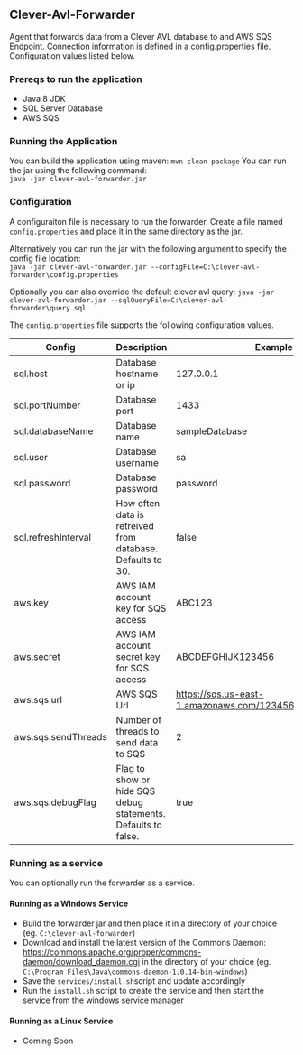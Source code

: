 ## Clever-Avl-Forwarder

Agent that forwards data from a Clever AVL database to and AWS SQS Endpoint. Connection information is defined in a config.properties file. Configuration values listed below.

### Prereqs to run the application
- Java 8 JDK
- SQL Server Database
- AWS SQS

### Running the Application
You can build the application using maven: `mvn clean package`
You can run the jar using the following command:  
  `java -jar clever-avl-forwarder.jar`

### Configuration

A configuraiton file is necessary to run the forwarder. Create a file named `config.properties` and place it in the same directory as the jar. 

Alternatively you can run the jar with the following argument to specify the config file location:  
`java -jar clever-avl-forwarder.jar --configFile=C:\clever-avl-forwarder\config.properties`

Optionally you can also override the default clever avl query:
`java -jar clever-avl-forwarder.jar --sqlQueryFile=C:\clever-avl-forwarder\query.sql`

The `config.properties` file supports the following configuration values.

Config | Description | Example | Required
--- | --- | --- | ---
sql.host | Database hostname or ip | 127.0.0.1 | true
sql.portNumber | Database port | 1433 | false
sql.databaseName | Database name | sampleDatabase | false
sql.user | Database username | sa | true
sql.password | Database password | password | true
sql.refreshInterval | How often data is retreived from database. Defaults to 30. | false
aws.key | AWS IAM account key for SQS access | ABC123 | true
aws.secret | AWS IAM account secret key for SQS access | ABCDEFGHIJK123456 | true
aws.sqs.url | AWS SQS Url | https://sqs.us-east-1.amazonaws.com/123456789/sqs_endpoint | true
aws.sqs.sendThreads | Number of threads to send data to SQS | 2 | true
aws.sqs.debugFlag | Flag to show or hide SQS debug statements. Defaults to false. | true | false

### Running as a service
You can optionally run the forwarder as a service.

#### Running as a Windows Service
- Build the forwarder jar and then place it in a directory of your choice (eg. `C:\clever-avl-forwarder`)
- Download and install the latest version of the Commons Daemon: https://commons.apache.org/proper/commons-daemon/download_daemon.cgi in the directory of your choice (eg. `C:\Program Files\Java\commons-daemon-1.0.14-bin-windows`)
- Save the `services/install.sh`script and update accordingly
- Run the `install.sh` script to create the service and then start the service from the windows service manager

#### Running as a Linux Service
- Coming Soon
